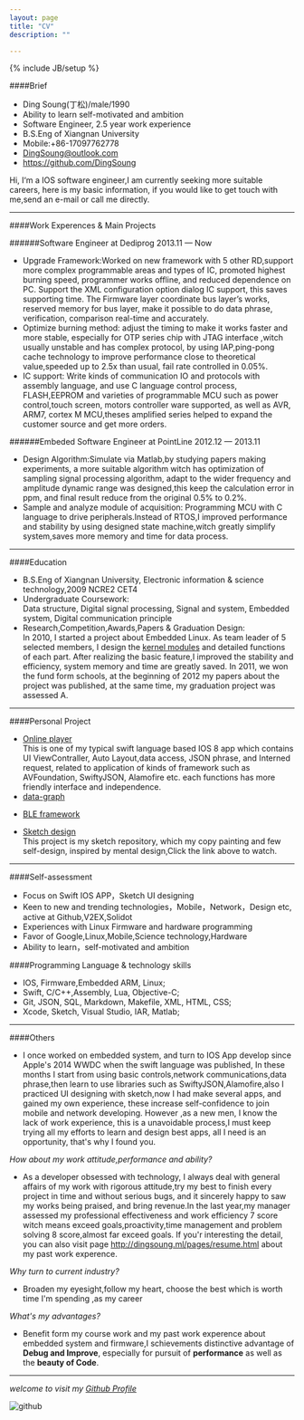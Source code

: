 ```yaml
---
layout: page
title: "CV"
description: ""

---
```

{% include JB/setup %}

<!--
todo: 
* 把硬件，嵌入式 firmware 还有数据处理，信号系统等的技能也添加进来，为物联网，医疗电子等行业作准备
* 添加求职意向，说明需要智能硬件，医疗电子，物联网，等行业的IOS开发，工资12K＋
* 精炼一下Other部分的描述，   简洁
* 挑选个人项目作为作品展示
* 对个人技能 评级，技能，语开发语言，工具 分开写
* 尝试精炼一下工作经历
 -->
 
####Brief
* Ding Soung(丁松)/male/1990
* Ability to learn self-motivated and ambition
* Software Engineer, 2.5 year work experience
* B.S.Eng of Xiangnan University
* Mobile:+86-17097762778
* <DingSoung@outlook.com>
* <https://github.com/DingSoung>

Hi, I‘m a IOS software engineer,I am currently seeking more suitable careers, here is my basic information, if you would like to get touch with me,send an e-mail or call me directly. 

---

####Work Experences & Main Projects

######Software Engineer at Dediprog 2013.11 — Now
* Upgrade Framework:Worked on new framework with 5 other RD,support more complex programmable areas and types of IC, promoted highest burning speed, programmer works offline, and reduced dependence on PC. Support the XML configuration option dialog IC support, this saves supporting time. The Firmware layer coordinate bus layer’s works, reserved memory for bus layer, make it possible to do data phrase, verification, comparison real-time and accurately.
* Optimize burning method: adjust the timing to make it works faster and more stable, especially for OTP series chip with JTAG interface ,witch usually unstable and has complex protocol, by using IAP,ping-pong cache technology to improve performance close to theoretical value,speeded up to 2.5x than usual, fail rate controlled in 0.05%.
* IC support: Write kinds of communication IO and protocols with assembly language, and use C language control process, FLASH,EEPROM and varieties of programmable MCU such as power control,touch screen, motors controller ware supported, as well as AVR, ARM7, cortex M MCU,theses amplified series helped to expand the customer source and get more orders.

######Embeded Software Engineer at PointLine 2012.12 — 2013.11
* Design Algorithm:Simulate via Matlab,by studying papers making experiments, a more suitable algorithm witch has optimization of sampling signal processing algorithm, adapt to the wider frequency and amplitude dynamic range was designed,this keep the calculation error in ppm, and final result reduce from the original 0.5% to 0.2%.
* Sample and analyze module of acquisition: Programming MCU with C language to drive peripherals.Instead of RTOS,I improved performance and stability by using designed state machine,witch greatly simplify system,saves more memory and time for data process.

---

####Education
* B.S.Eng of Xiangnan University, Electronic information & science technology,2009 NCRE2 CET4 
* Undergraduate Coursework:  
Data structure, Digital signal processing, Signal and system, Embedded system, Digital communication principle
* Research,Competition,Awards,Papers & Graduation Design:  
In 2010, I started a project about Embedded Linux. As team leader of 5 selected members, I design the [kernel modules](https://github.com/DingSoung/linux-3.0.1/tree/master/drivers/char) and detailed functions of each part. After realizing the basic feature,I improved the stability and efficiency, system memory and time are greatly saved. In 2011, we won the fund form schools, at the beginning of 2012 my papers about the project was published, at the same time, my graduation project was assessed A.  

---

####Personal Project

* [Online player](https://github.com/DingSoung/music)  
This is one of my typical swift language based IOS 8 app which contains UI ViewContraller, Auto Layout,data access, JSON phrase, and Interned request, related to application of kinds of framework such as  AVFoundation, SwiftyJSON, Alamofire etc. each functions has more friendly interface and independence.
* [data-graph](https://github.com/DingSoung/data-graph)
<!-- add detail -->

* [BLE framework](https://github.com/DingSoung/data-graph)
<!-- add readme -->

* [Sketch design](https://github.com/DingSoung/design)  
This project is my sketch repository, which my copy painting and few self-design, inspired by mental design,Click the link above to watch.

 <!-- add Technical summary -->
 
---

####Self-assessment
* Focus on Swift IOS APP，Sketch UI designing
* Keen to new and trending technologies，Mobile，Network，Design etc, active at Github,V2EX,Solidot
* Experiences with Linux Firmware and hardware programming
* Favor of Google,Linux,Mobile,Science technology,Hardware
* Ability to learn，self-motivated and ambition

####Programming Language & technology skills
<!-- 
IOS APP  掌握
Frimeware  精通
Sketch Design  熟悉
Embedded  掌握
Web 
-->
* IOS, Firmware,Embedded ARM, Linux;
* Swift, C/C++,Assembly, Lua, Objective-C;
* Git, JSON, SQL, Markdown, Makefile, XML, HTML, CSS;
* Xcode, Sketch, Visual Studio, IAR, Matlab;

---

####Others
* I once worked on embedded system, and turn to IOS App develop since Apple's 2014 WWDC when the swift language was published, In these months I start from using basic controls,network communications,data phrase,then learn to use libraries such as SwiftyJSON,Alamofire,also I practiced UI designing with sketch,now I had make several apps, and gained  my own experience, these increase self-confidence to join mobile and network developing. However ,as a new men, I know the lack of work experience, this is a unavoidable process,I must keep trying all my efforts to learn and design best apps, all I need is an opportunity, that's why I found you.

*How about my work attitude,performance and ability?*  

* As a developer obsessed with technology, I always deal with general affairs of my work with rigorous attitude,try my best to finish every project in time and without serious bugs, and it sincerely happy to saw my works being praised, and bring revenue.In the last year,my manager assessed my professional effectiveness and work efficiency 7 score witch means exceed goals,proactivity,time management and problem solving 8 score,almost far exceed goals. If you'r interesting the detail, you can also visit page <http://dingsoung.ml/pages/resume.html> about my past work experence.

*Why turn to current industry?*  

* Broaden my eyesight,follow my heart, choose the best which is worth time I'm spending ,as my career

*What's my advantages?*  

* Benefit form my course work and my past work experence about embedded system and firmware,I schievements distinctive advantage of **Debug and Improve**, especially for pursuit of **performance** as well as the **beauty of Code**.

---

*welcome to visit my [Github Profile](https://github.com/DingSoung)*

![github](https://raw.githubusercontent.com/DingSoung/dingsoung.github.com/master/attach/githubUrl.png)
